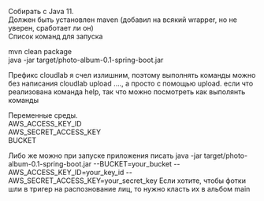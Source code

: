 Собирать с Java 11.  
Должен быть установлен maven (добавил на всякий wrapper, но не уверен, сработает ли он)  
Список команд для запуска

mvn clean package  
java -jar target/photo-album-0.1-spring-boot.jar

Префикс cloudlab я счел излишним, поэтому выполнять команды можно без написания cloudlab upload ...., а просто с помощью upload. если что реализована команда help, так что можно посмотреть как выполянть команды

Переменные среды.  
AWS_ACCESS_KEY_ID  
AWS_SECRET_ACCESS_KEY  
BUCKET 

Либо же можно при запуске приложения писать java -jar target/photo-album-0.1-spring-boot.jar --BUCKET=your_bucket --AWS_ACCESS_KEY_ID=your_key_id --AWS_SECRET_ACCESS_KEY=your_secret_key
Если хотите, чтобы фотки шли в тригер на распознование лиц, то нужно класть их в альбом main
